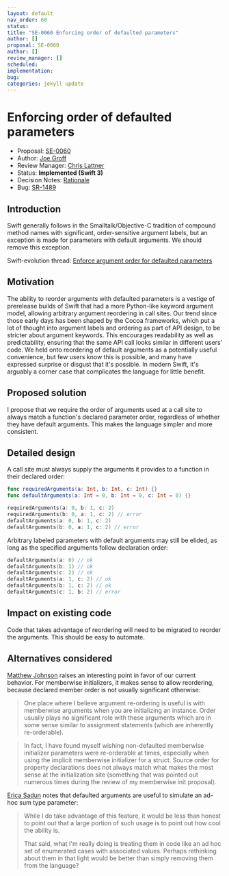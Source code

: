 ```yaml
---
layout: default
nav_order: 60
status: 
title: "SE-0060 Enforcing order of defaulted parameters"
author: []
proposal: SE-0060
author: []
review_manager: []
scheduled: 
implementation: 
bug: 
categories: jekyll update
---
```


# Enforcing order of defaulted parameters

* Proposal: [SE-0060](0060-defaulted-parameter-order.md)
* Author: [Joe Groff](https://github.com/jckarter)
* Review Manager: [Chris Lattner](http://github.com/lattner)
* Status: **Implemented (Swift 3)**
* Decision Notes: [Rationale](https://lists.swift.org/pipermail/swift-evolution-announce/2016-May/000146.html)
* Bug: [SR-1489](https://bugs.swift.org/browse/SR-1489)

## Introduction

Swift generally follows in the Smalltalk/Objective-C tradition of compound
method names with significant, order-sensitive argument labels, but an
exception is made for parameters with default arguments. We should remove
this exception.

Swift-evolution thread: [Enforce argument order for defaulted parameters](https://lists.swift.org/pipermail/swift-evolution/Week-of-Mon-20160328/013789.html)

## Motivation

The ability to reorder arguments with defaulted parameters is a vestige
of prerelease builds of Swift that had a more Python-like keyword
argument model, allowing arbitrary argument reordering in call sites.
Our trend since those early days has been shaped by the Cocoa
frameworks, which put a lot of thought into argument
labels and ordering as part of API design, to be stricter about argument
keywords. This encourages readability as well as predictability, ensuring
that the same API call looks similar in different users' code. We held onto
reordering of default arguments as a potentially useful convenience, but few
users know this is possible, and many have expressed surprise or disgust 
that it's possible. In modern Swift, it's arguably a corner case that
complicates the language for little benefit.

## Proposed solution

I propose that we require the order of arguments used at a call site to
always match a function's declared parameter order, regardless of whether
they have default arguments. This makes the language simpler and more
consistent.

## Detailed design

A call site must always supply the arguments it provides to a function in their
declared order:

```swift
func requiredArguments(a: Int, b: Int, c: Int) {}
func defaultArguments(a: Int = 0, b: Int = 0, c: Int = 0) {}

requiredArguments(a: 0, b: 1, c: 2)
requiredArguments(b: 0, a: 1, c: 2) // error
defaultArguments(a: 0, b: 1, c: 2)
defaultArguments(b: 0, a: 1, c: 2) // error
```

Arbitrary labeled parameters with default arguments may still be elided, as
long as the specified arguments follow declaration order:

```swift
defaultArguments(a: 0) // ok
defaultArguments(b: 1) // ok
defaultArguments(c: 2) // ok
defaultArguments(a: 1, c: 2) // ok
defaultArguments(b: 1, c: 2) // ok
defaultArguments(c: 1, b: 2) // error
```

## Impact on existing code

Code that takes advantage of reordering will need to be migrated to reorder
the arguments. This should be easy to automate.

## Alternatives considered

[Matthew Johnson](https://lists.swift.org/pipermail/swift-evolution/Week-of-Mon-20160328/013802.html)
raises an interesting point in favor of our current behavior. For memberwise
initializers, it makes sense to allow reordering, because declared member order
is not usually significant otherwise:

> One place where I believe argument re-ordering is useful is with memberwise arguments when you are initializing an instance.  Order usually plays no significant role with these arguments which are in some sense similar to assignment statements (which are inherently re-orderable).  

> In fact, I have found myself wishing non-defaulted memberwise initializer parameters were re-orderable at times, especially when using the implicit memberwise initializer for a struct.  Source order for property declarations does not always match what makes the most sense at the initialization site (something that was pointed out numerous times during the review of my memberwise init proposal).

[Erica Sadun](https://lists.swift.org/pipermail/swift-evolution/Week-of-Mon-20160328/013791.html)
notes that defaulted arguments are useful to simulate an ad-hoc sum type
parameter:

> While I do take advantage of this feature, it would be less than honest to point out that a large portion of such
> usage is to point out how cool the ability is.
> 
> That said, what I'm really doing is treating them in code like an ad hoc set of enumerated cases with associated
> values. Perhaps rethinking about them in that light would be better than simply removing them from the
> language?

